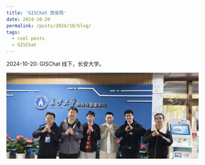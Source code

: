 ```yaml
---
title: 'GISChat 西安局'
date: 2024-10-20
permalink: /posts/2024/10/blog/
tags:
  - cool posts
  - GISChat
---
```


2024-10-20: GISChat 线下，长安大学。

![Photo 1](/images/XA.jpg)

